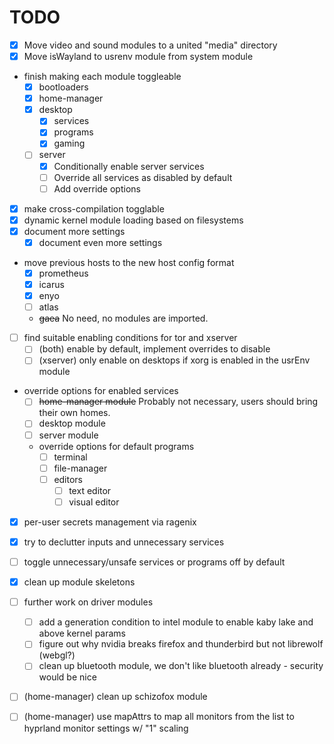 # TODO

- [x] Move video and sound modules to a united "media" directory
- [x] Move isWayland to usrenv module from system module 
- finish making each module toggleable
  - [x] bootloaders
  - [x] home-manager
  - [x] desktop
    - [x] services
    - [x] programs
    - [x] gaming
  - [ ] server
    - [x] Conditionally enable server services
    - [ ] Override all services as disabled by default 
    - [ ] Add override options
- [x] make cross-compilation togglable
- [x] dynamic kernel module loading based on filesystems
- [x] document more settings
  - [x] document even more settings
- move previous hosts to the new host config format
  - [x] prometheus
  - [x] icarus
  - [x] enyo
  - [ ] atlas
  - ~~gaea~~ No need, no modules are imported.
- [ ] find suitable enabling conditions for tor and xserver
  - [ ] (both) enable by default, implement overrides to disable
  - [ ] (xserver) only enable on desktops if xorg is enabled in the usrEnv module
- override options for enabled services
  - [ ] ~~home-manager module~~ Probably not necessary, users should bring their
  own homes.
  - [ ] desktop module
  - [ ] server module
  - override options for default programs 
    - [ ] terminal 
    - [ ] file-manager 
    - [ ] editors 
      - [ ] text editor 
      - [ ] visual editor
- [x] per-user secrets management via ragenix
- [x] try to declutter inputs and unnecessary services
- [ ] toggle unnecessary/unsafe services or programs off by default
- [x] clean up module skeletons
- [ ] further work on driver modules
  - [ ] add a generation condition to intel module to enable kaby lake and above kernel params
  - [ ] figure out why nvidia breaks firefox and thunderbird but not librewolf (webgl?)
  - [ ] clean up bluetooth module, we don't like bluetooth already - security would be nice
- [ ] (home-manager) clean up schizofox module
- [ ] (home-manager) use mapAttrs to map all monitors from the list to hyprland monitor settings w/ "1" scaling

